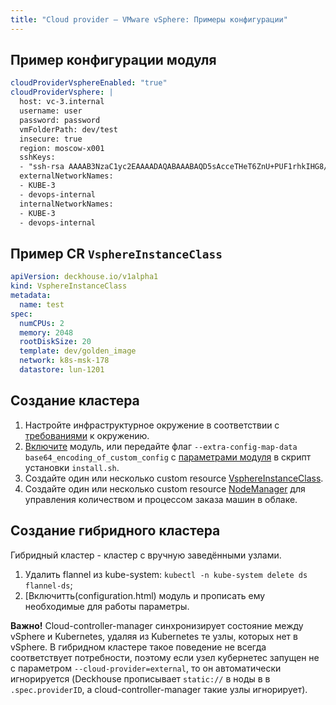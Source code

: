 ```yaml
---
title: "Сloud provider — VMware vSphere: Примеры конфигурации"
---
```


## Пример конфигурации модуля

```yaml
cloudProviderVsphereEnabled: "true"
cloudProviderVsphere: |
  host: vc-3.internal
  username: user
  password: password
  vmFolderPath: dev/test
  insecure: true
  region: moscow-x001
  sshKeys:
  - "ssh-rsa AAAAB3NzaC1yc2EAAAADAQABAAABAQD5sAcceTHeT6ZnU+PUF1rhkIHG8/B36VWy/j7iwqqimC9CxgFTEi8MPPGNjf+vwZIepJU8cWGB/By1z1wLZW3H0HMRBhv83FhtRzOaXVVHw38ysYdQvYxPC0jrQlcsJmLi7Vm44KwA+LxdFbkj+oa9eT08nQaQD6n3Ll4+/8eipthZCDFmFgcL/IWy6DjumN0r4B+NKHVEdLVJ2uAlTtmiqJwN38OMWVGa4QbvY1qgwcyeCmEzZdNCT6s4NJJpzVsucjJ0ZqbFqC7luv41tNuTS3Moe7d8TwIrHCEU54+W4PIQ5Z4njrOzze9/NlM935IzpHYw+we+YR+Nz6xHJwwj i@my-PC"
  externalNetworkNames:
  - KUBE-3
  - devops-internal
  internalNetworkNames:
  - KUBE-3
  - devops-internal
```

## Пример CR `VsphereInstanceClass`

```yaml
apiVersion: deckhouse.io/v1alpha1
kind: VsphereInstanceClass
metadata:
  name: test
spec:
  numCPUs: 2
  memory: 2048
  rootDiskSize: 20
  template: dev/golden_image
  network: k8s-msk-178
  datastore: lun-1201
```

## Создание кластера

1. Настройте инфраструктурное окружение в соответствии с [требованиями](configuration.html#требования-к-окружениям) к окружению.
2. [Включите](configuration.html) модуль, или передайте флаг `--extra-config-map-data base64_encoding_of_custom_config` с [параметрами модуля](configuration.html#параметры) в скрипт установки `install.sh`.
3. Создайте один или несколько custom resource [VsphereInstanceClass](cr.html#vsphereinstanceclass).
4. Создайте один или несколько custom resource [NodeManager](/modules/040-node-manager/cr.html#nodegroup) для управления количеством и процессом заказа машин в облаке.

## Создание гибридного кластера

Гибридный кластер - кластер с вручную заведёнными узлами.

1. Удалить flannel из kube-system: `kubectl -n kube-system delete ds flannel-ds`;
2. [Включитть(configuration.html) модуль и прописать ему необходимые для работы параметры.

**Важно!** Cloud-controller-manager синхронизирует состояние между vSphere и Kubernetes, удаляя из Kubernetes те узлы, которых нет в vSphere. В гибридном кластере такое поведение не всегда соответствует потребности, поэтому если узел кубернетес запущен не с параметром `--cloud-provider=external`, то он автоматически игнорируется (Deckhouse прописывает `static://` в ноды в в `.spec.providerID`, а cloud-controller-manager такие узлы игнорирует).




